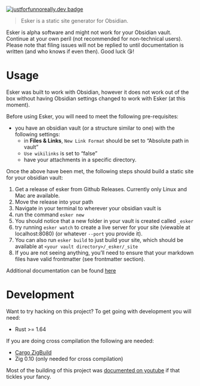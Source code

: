 [![justforfunnoreally.dev badge](https://img.shields.io/badge/justforfunnoreally-dev-9ff)](https://justforfunnoreally.dev)

> Esker is a static site generator for Obsidian.

Esker is alpha software and might not work for your Obsidian vault. Continue at your own peril (not recommended for non-technical users). Please note that filing issues will not be replied to until documentation is written (and who knows if even then). Good luck 😘!

# Usage

Esker was built to work with Obsidian, however it does not work out of the box without having Obsidian settings changed to work with Esker (at this moment).

Before using Esker, you will need to meet the following pre-requisites:

- you have an obsidian vault (or a structure similar to one) with the following settings:
  - in **Files & Links**, `New Link Format` should be set to &ldquo;Absolute path in vault&rdquo;
  - `Use wikilinks` is set to &ldquo;false&rdquo;
  - have your attachments in a specific directory.

Once the above have been met, the following steps should build a static site for your obsidian vault:

1.  Get a release of esker from Github Releases. Currently only Linux and Mac are available.
2.  Move the release into your path
3.  Navigate in your terminal to wherever your obsidian vault is
4.  run the command `esker new`
5.  You should notice that a new folder in your vault is created called `_esker`
6.  try running `esker watch` to create a live server for your site (viewable at localhost:8080) (or whatever `--port` you provide it).
7.  You can also run `esker build` to just build your site, which should be available at `<your vault directory>/_esker/_site`
8.  If you are not seeing anything, you&rsquo;ll need to ensure that your markdown files have valid frontmatter (see frontmatter section).

Additional documentation can be found [here](./docs/docs.org)

# Development

Want to try hacking on this project? To get going with development you will need:

- Rust >= 1.64

If you are doing cross compilation the following are needed:

- [Cargo ZigBuild](https://github.com/rust-cross/cargo-zigbuild)
- Zig 0.10 (only needed for cross compilation)

Most of the building of this project was [documented on youtube](https://www.youtube.com/watch?v=7uUn4GWYRuY&list=PLP_KZ-cWc_-hd_aGIk7-4VHoTr926Qgro) if that tickles
your fancy.
